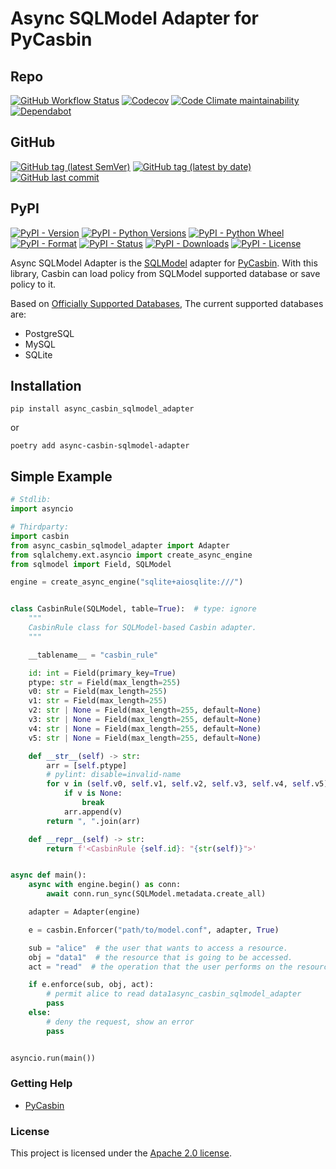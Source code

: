 Async SQLModel Adapter for PyCasbin
====

## Repo
[![GitHub Workflow Status](https://img.shields.io/github/workflow/status/shepilov-vladislav/async-casbin-sqlmodel-adapter/Pytest?logo=github&style=for-the-badge)](https://github.com/shepilov-vladislav/async-casbin-sqlmodel-adapter)
[![Codecov](https://img.shields.io/codecov/c/github/shepilov-vladislav/async-casbin-sqlmodel-adapter?logo=codecov&style=for-the-badge)](https://github.com/shepilov-vladislav/async-casbin-sqlmodel-adapter)
[![Code Climate maintainability](https://img.shields.io/codeclimate/maintainability/shepilov-vladislav/async-casbin-sqlmodel-adapter?logo=code%20climate&style=for-the-badge)](https://github.com/shepilov-vladislav/async-casbin-sqlmodel-adapter)
[![Dependabot](https://img.shields.io/badge/dependabot-Active-brightgreen?logo=dependabot&style=for-the-badge)](https://github.com/shepilov-vladislav/async-casbin-sqlmodel-adapter)


## GitHub

[![GitHub tag (latest SemVer)](https://img.shields.io/github/v/tag/shepilov-vladislav/async-casbin-sqlmodel-adapter?label=latest%20stable&sort=semver&style=for-the-badge)](https://github.com/shepilov-vladislav/async-casbin-sqlmodel-adapter/releases)
[![GitHub tag (latest by date)](https://img.shields.io/github/v/tag/shepilov-vladislav/async-casbin-sqlmodel-adapter?label=latest%20unstable&style=for-the-badge)](https://github.com/shepilov-vladislav/async-casbin-sqlmodel-adapter/releases)
[![GitHub last commit](https://img.shields.io/github/last-commit/shepilov-vladislav/async-casbin-sqlmodel-adapter?style=for-the-badge)](https://github.com/shepilov-vladislav/async-casbin-sqlmodel-adapter/commits/master)

## PyPI

[![PyPI - Version](https://img.shields.io/pypi/v/async-casbin-sqlmodel-adapter?style=for-the-badge)](https://pypi.org/project/async-casbin-sqlmodel-adapter)
[![PyPI - Python Versions](https://img.shields.io/pypi/pyversions/async-casbin-sqlmodel-adapter?style=for-the-badge)](https://pypi.org/project/async-casbin-sqlmodel-adapter)
[![PyPI - Python Wheel](https://img.shields.io/pypi/wheel/async-casbin-sqlmodel-adapter?style=for-the-badge)](https://pypi.org/project/async-casbin-sqlmodel-adapter)
[![PyPI - Format](https://img.shields.io/pypi/format/async-casbin-sqlmodel-adapter?style=for-the-badge)](https://pypi.org/project/async-casbin-sqlmodel-adapter)
[![PyPI - Status](https://img.shields.io/pypi/status/async-casbin-sqlmodel-adapter?style=for-the-badge)](https://pypi.org/project/async-casbin-sqlmodel-adapter)
[![PyPI - Downloads](https://img.shields.io/pypi/dd/async-casbin-sqlmodel-adapter?style=for-the-badge)](https://pypi.org/project/async-casbin-sqlmodel-adapter)
[![PyPI - License](https://img.shields.io/pypi/l/async-casbin-sqlmodel-adapter?style=for-the-badge)](https://pypi.org/project/async-casbin-sqlmodel-adapter)

Async SQLModel Adapter is the [SQLModel](https://github.com/tiangolo/sqlmodel) adapter for [PyCasbin](https://github.com/casbin/pycasbin). With this library, Casbin can load policy from SQLModel supported database or save policy to it.

Based on [Officially Supported Databases](https://github.com/tiangolo/sqlmodel), The current supported databases are:

- PostgreSQL
- MySQL
- SQLite

## Installation

```
pip install async_casbin_sqlmodel_adapter
```

or

```
poetry add async-casbin-sqlmodel-adapter
```

## Simple Example

```python
# Stdlib:
import asyncio

# Thirdparty:
import casbin
from async_casbin_sqlmodel_adapter import Adapter
from sqlalchemy.ext.asyncio import create_async_engine
from sqlmodel import Field, SQLModel

engine = create_async_engine("sqlite+aiosqlite:///")


class CasbinRule(SQLModel, table=True):  # type: ignore
    """
    CasbinRule class for SQLModel-based Casbin adapter.
    """

    __tablename__ = "casbin_rule"

    id: int = Field(primary_key=True)
    ptype: str = Field(max_length=255)
    v0: str = Field(max_length=255)
    v1: str = Field(max_length=255)
    v2: str | None = Field(max_length=255, default=None)
    v3: str | None = Field(max_length=255, default=None)
    v4: str | None = Field(max_length=255, default=None)
    v5: str | None = Field(max_length=255, default=None)

    def __str__(self) -> str:
        arr = [self.ptype]
        # pylint: disable=invalid-name
        for v in (self.v0, self.v1, self.v2, self.v3, self.v4, self.v5):
            if v is None:
                break
            arr.append(v)
        return ", ".join(arr)

    def __repr__(self) -> str:
        return f'<CasbinRule {self.id}: "{str(self)}">'


async def main():
    async with engine.begin() as conn:
        await conn.run_sync(SQLModel.metadata.create_all)

    adapter = Adapter(engine)

    e = casbin.Enforcer("path/to/model.conf", adapter, True)

    sub = "alice"  # the user that wants to access a resource.
    obj = "data1"  # the resource that is going to be accessed.
    act = "read"  # the operation that the user performs on the resource.

    if e.enforce(sub, obj, act):
        # permit alice to read data1async_casbin_sqlmodel_adapter
        pass
    else:
        # deny the request, show an error
        pass


asyncio.run(main())
```


### Getting Help

- [PyCasbin](https://github.com/casbin/pycasbin)

### License

This project is licensed under the [Apache 2.0 license](LICENSE).
